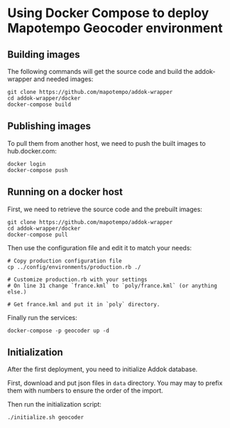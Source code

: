 Using Docker Compose to deploy Mapotempo Geocoder environment
=============================================================

Building images
---------------

The following commands will get the source code and build the addok-wrapper
and needed images:

    git clone https://github.com/mapotempo/addok-wrapper
    cd addok-wrapper/docker
    docker-compose build

Publishing images
-----------------

To pull them from another host, we need to push the built images to
hub.docker.com:

    docker login
    docker-compose push

Running on a docker host
------------------------

First, we need to retrieve the source code and the prebuilt images:

    git clone https://github.com/mapotempo/addok-wrapper
    cd addok-wrapper/docker
    docker-compose pull

Then use the configuration file and edit it to match your needs:

    # Copy production configuration file
    cp ../config/environments/production.rb ./

    # Customize production.rb with your settings
    # On line 31 change `france.kml` to `poly/france.kml` (or anything else.)

    # Get france.kml and put it in `poly` directory.

Finally run the services:

    docker-compose -p geocoder up -d

Initialization
--------------

After the first deployment, you need to initialize Addok database.

First, download and put json files in `data` directory. You may may to prefix them with numbers to ensure the order of the import.

Then run the initialization script:

    ./initialize.sh geocoder
